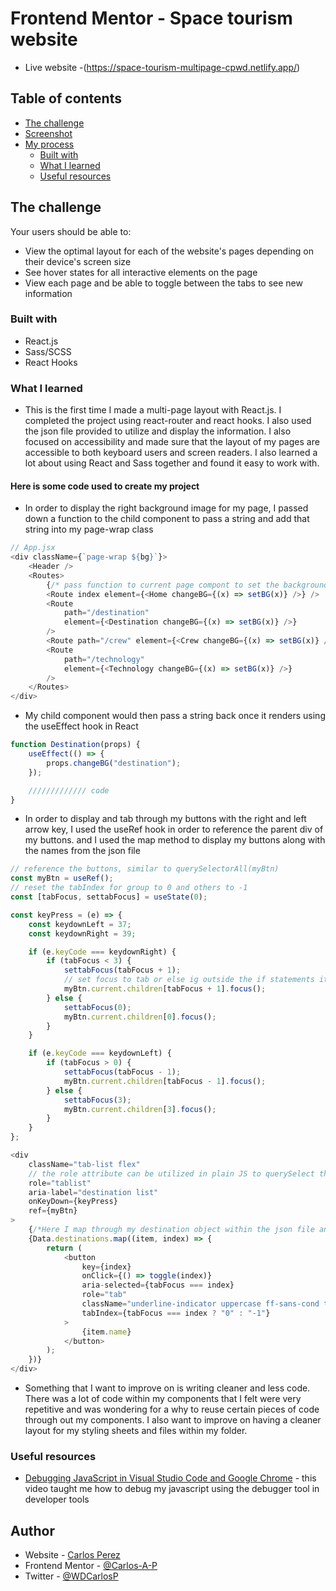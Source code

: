 # Frontend Mentor - Space tourism website

- Live website -(https://space-tourism-multipage-cpwd.netlify.app/)

## Table of contents

- [The challenge](#the-challenge)
- [Screenshot](#screenshot)
- [My process](#my-process)
  - [Built with](#built-with)
  - [What I learned](#what-i-learned)
  - [Useful resources](#useful-resources)

## The challenge

Your users should be able to:

- View the optimal layout for each of the website's pages depending on their device's screen size
- See hover states for all interactive elements on the page
- View each page and be able to toggle between the tabs to see new information

### Built with

- React.js
- Sass/SCSS
- React Hooks

### What I learned

- This is the first time I made a multi-page layout with React.js. I completed the project using react-router and react hooks. I also used the json file provided to utilize and display the information. I also focused on accessibility and made sure that the layout of my pages are accessible to both keyboard users and screen readers. I also learned a lot about using React and Sass together and found it easy to work with.

#### Here is some code used to create my project

- In order to display the right background image for my page, I passed down a function to the child component to pass a string and add that string into my page-wrap class

```Javascript
// App.jsx
<div className={`page-wrap ${bg}`}>
	<Header />
    <Routes>
        {/* pass function to current page compont to set the background class */}
        <Route index element={<Home changeBG={(x) => setBG(x)} />} />
        <Route
            path="/destination"
            element={<Destination changeBG={(x) => setBG(x)} />}
        />
        <Route path="/crew" element={<Crew changeBG={(x) => setBG(x)} />} />
        <Route
            path="/technology"
            element={<Technology changeBG={(x) => setBG(x)} />}
        />
    </Routes>
</div>
```

- My child component would then pass a string back once it renders using the useEffect hook in React

```Javascript
function Destination(props) {
	useEffect(() => {
		props.changeBG("destination");
	});

    ///////////// code
}
```

- In order to display and tab through my buttons with the right and left arrow key, I used the useRef hook in order to reference the parent div of my buttons. and I used the map method to display my buttons along with the names from the json file

```Javascript
// reference the buttons, similar to querySelectorAll(myBtn)
const myBtn = useRef();
// reset the tabIndex for group to 0 and others to -1
const [tabFocus, settabFocus] = useState(0);

const keyPress = (e) => {
    const keydownLeft = 37;
    const keydownRight = 39;

    if (e.keyCode === keydownRight) {
        if (tabFocus < 3) {
            settabFocus(tabFocus + 1);
            // set focus to tab or else ig outside the if statements it'll be one behind
            myBtn.current.children[tabFocus + 1].focus();
        } else {
            settabFocus(0);
            myBtn.current.children[0].focus();
        }
    }

    if (e.keyCode === keydownLeft) {
        if (tabFocus > 0) {
            settabFocus(tabFocus - 1);
            myBtn.current.children[tabFocus - 1].focus();
        } else {
            settabFocus(3);
            myBtn.current.children[3].focus();
        }
    }
};
```

```JavaScript
<div
    className="tab-list flex"
    // the role attribute can be utilized in plain JS to querySelect this element for the tab functionality
    role="tablist"
    aria-label="destination list"
    onKeyDown={keyPress}
    ref={myBtn}
>
    {/*Here I map through my destination object within the json file and display the buttons of the planets*/}
    {Data.destinations.map((item, index) => {
        return (
            <button
                key={index}
                onClick={() => toggle(index)}
                aria-selected={tabFocus === index}
                role="tab"
                className="underline-indicator uppercase ff-sans-cond text-accent letter-spacing-2"
                tabIndex={tabFocus === index ? "0" : "-1"}
            >
                {item.name}
            </button>
        );
    })}
</div>
```

- Something that I want to improve on is writing cleaner and less code. There was a lot of code within my components that I felt were very repetitive and was wondering for a why to reuse certain pieces of code through out my components. I also want to improve on having a cleaner layout for my styling sheets and files within my folder.

### Useful resources

- [Debugging JavaScript in Visual Studio Code and Google Chrome](https://www.youtube.com/watch?v=AX7uybwukkk&ab_channel=JamesQQuick) - this video taught me how to debug my javascript using the debugger tool in developer tools

## Author

- Website - [Carlos Perez](https://carlospwd.netlify.app/)
- Frontend Mentor - [@Carlos-A-P](https://www.frontendmentor.io/profile/Carlos-A-P)
- Twitter - [@WDCarlosP](https://www.twitter.com/WDCarlosP)
